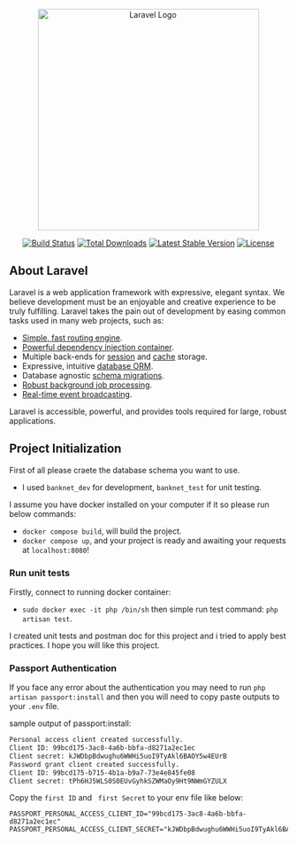 <p align="center"><a href="https://laravel.com" target="_blank"><img src="https://raw.githubusercontent.com/laravel/art/master/logo-lockup/5%20SVG/2%20CMYK/1%20Full%20Color/laravel-logolockup-cmyk-red.svg" width="400" alt="Laravel Logo"></a></p>

<p align="center">
<a href="https://github.com/laravel/framework/actions"><img src="https://github.com/laravel/framework/workflows/tests/badge.svg" alt="Build Status"></a>
<a href="https://packagist.org/packages/laravel/framework"><img src="https://img.shields.io/packagist/dt/laravel/framework" alt="Total Downloads"></a>
<a href="https://packagist.org/packages/laravel/framework"><img src="https://img.shields.io/packagist/v/laravel/framework" alt="Latest Stable Version"></a>
<a href="https://packagist.org/packages/laravel/framework"><img src="https://img.shields.io/packagist/l/laravel/framework" alt="License"></a>
</p>

## About Laravel

Laravel is a web application framework with expressive, elegant syntax. We believe development must be an enjoyable and creative experience to be truly fulfilling. Laravel takes the pain out of development by easing common tasks used in many web projects, such as:

- [Simple, fast routing engine](https://laravel.com/docs/routing).
- [Powerful dependency injection container](https://laravel.com/docs/container).
- Multiple back-ends for [session](https://laravel.com/docs/session) and [cache](https://laravel.com/docs/cache) storage.
- Expressive, intuitive [database ORM](https://laravel.com/docs/eloquent).
- Database agnostic [schema migrations](https://laravel.com/docs/migrations).
- [Robust background job processing](https://laravel.com/docs/queues).
- [Real-time event broadcasting](https://laravel.com/docs/broadcasting).

Laravel is accessible, powerful, and provides tools required for large, robust applications.

## Project Initialization

First of all please craete the database schema you want to use. 
- I used `banknet_dev` for development, `banknet_test` for unit testing.

I assume you have docker installed on your computer if it so please run below commands:
- `docker compose build`, will build the project.
- `docker compose up`, and your project is ready and awaiting your requests at `localhost:8080`!

### Run unit tests
Firstly, connect to running docker container:
- `sudo docker exec -it php /bin/sh` then simple run test command: `php artisan test`.

I created unit tests and postman doc for this project and i tried to apply best practices. I hope you will like this project.

### Passport Authentication
If you face any error about the authentication you may need to run `php artisan passport:install` and then you will need to copy paste outputs to your `.env` file.

sample output of passport:install:

```bash
Personal access client created successfully.
Client ID: 99bcd175-3ac8-4a6b-bbfa-d8271a2ec1ec
Client secret: kJWDbpBdwughu6WWHi5uoI9TyAkl6BAOY5w4EUrB
Password grant client created successfully.
Client ID: 99bcd175-b715-4b1a-b9a7-73e4e845fe08
Client secret: tPh6HJ5WLS0S0EUvGyhkSZWMaOy9Ht9NWmGYZULX
```

Copy the ``first ID`` and ``` first Secret``` to your env file like below:
```env
PASSPORT_PERSONAL_ACCESS_CLIENT_ID="99bcd175-3ac8-4a6b-bbfa-d8271a2ec1ec"
PASSPORT_PERSONAL_ACCESS_CLIENT_SECRET="kJWDbpBdwughu6WWHi5uoI9TyAkl6BAOY5w4EUrB"
```
